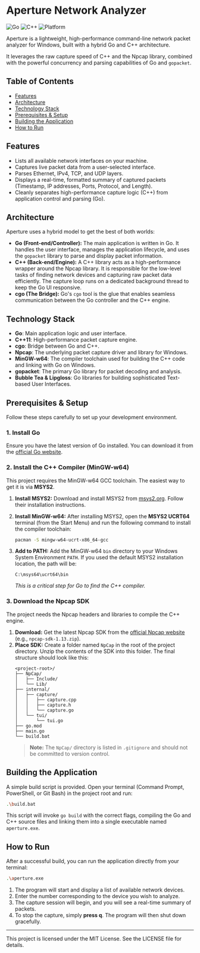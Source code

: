 # Aperture Network Analyzer

![Go](https://img.shields.io/badge/Go-00ADD8?style=for-the-badge&logo=go&logoColor=white)
![C++](https://img.shields.io/badge/C%2B%2B-00599C?style=for-the-badge&logo=c%2B%2B&logoColor=white)
![Platform](https://img.shields.io/badge/Platform-Windows-0078D6?style=for-the-badge&logo=windows&logoColor=white)

Aperture is a lightweight, high-performance command-line network packet analyzer for Windows, built with a hybrid Go and C++ architecture.

It leverages the raw capture speed of C++ and the Npcap library, combined with the powerful concurrency and parsing capabilities of Go and `gopacket`.

## Table of Contents

- [Features](#features)
- [Architecture](#architecture)
- [Technology Stack](#technology-stack)
- [Prerequisites & Setup](#prerequisites--setup)
- [Building the Application](#building-the-application)
- [How to Run](#how-to-run)

## Features

-   Lists all available network interfaces on your machine.
-   Captures live packet data from a user-selected interface.
-   Parses Ethernet, IPv4, TCP, and UDP layers.
-   Displays a real-time, formatted summary of captured packets (Timestamp, IP addresses, Ports, Protocol, and Length).
-   Cleanly separates high-performance capture logic (C++) from application control and parsing (Go).


## Architecture

Aperture uses a hybrid model to get the best of both worlds:

-   **Go (Front-end/Controller):** The main application is written in Go. It handles the user interface, manages the application lifecycle, and uses the `gopacket` library to parse and display packet information.
-   **C++ (Back-end/Engine):** A C++ library acts as a high-performance wrapper around the Npcap library. It is responsible for the low-level tasks of finding network devices and capturing raw packet data efficiently. The capture loop runs on a dedicated background thread to keep the Go UI responsive.
-   **cgo (The Bridge):** Go's `cgo` tool is the glue that enables seamless communication between the Go controller and the C++ engine.

## Technology Stack

-   **Go**: Main application logic and user interface.
-   **C++11**: High-performance packet capture engine.
-   **cgo**: Bridge between Go and C++.
-   **Npcap**: The underlying packet capture driver and library for Windows.
-   **MinGW-w64**: The compiler toolchain used for building the C++ code and linking with Go on Windows.
-   **gopacket**: The primary Go library for packet decoding and analysis.
-   **Bubble Tea & Lipgloss**: Go libraries for building sophisticated Text-based User Interfaces.

## Prerequisites & Setup

Follow these steps carefully to set up your development environment.

### 1. Install Go

Ensure you have the latest version of Go installed. You can download it from the [official Go website](https://go.dev/dl/).

### 2. Install the C++ Compiler (MinGW-w64)

This project requires the MinGW-w64 GCC toolchain. The easiest way to get it is via **MSYS2**.

1.  **Install MSYS2:** Download and install MSYS2 from [msys2.org](https://www.msys2.org/). Follow their installation instructions.

2.  **Install MinGW-w64:** After installing MSYS2, open the **MSYS2 UCRT64** terminal (from the Start Menu) and run the following command to install the compiler toolchain:
    ```bash
    pacman -S mingw-w64-ucrt-x86_64-gcc
    ```

3.  **Add to PATH:** Add the MinGW-w64 `bin` directory to your Windows System Environment `PATH`. If you used the default MSYS2 installation location, the path will be:
    ```
    C:\msys64\ucrt64\bin
    ```
    *This is a critical step for Go to find the C++ compiler.*

### 3. Download the Npcap SDK

The project needs the Npcap headers and libraries to compile the C++ engine.

1.  **Download:** Get the latest Npcap SDK from the [official Npcap website](https://npcap.com/#download) (e.g., `npcap-sdk-1.13.zip`).
2.  **Place SDK:** Create a folder named `NpCap` in the root of the project directory. Unzip the contents of the SDK into this folder. The final structure should look like this:
    ```
    <project-root>/
    ├── NpCap/
    │   ├── Include/
    │   └── Lib/
    ├── internal/
    │   ├── capture/
    │   │   ├── capture.cpp
    │   │   ├── capture.h
    │   │   └── capture.go
    │   └── tui/
    │       └── tui.go
    ├── go.mod
    ├── main.go
    └── build.bat
    ```
    > **Note:** The `NpCap/` directory is listed in `.gitignore` and should not be committed to version control.

## Building the Application

A simple build script is provided. Open your terminal (Command Prompt, PowerShell, or Git Bash) in the project root and run:

```bash
.\build.bat
```

This script will invoke `go build` with the correct flags, compiling the Go and C++ source files and linking them into a single executable named `aperture.exe`.

## How to Run

After a successful build, you can run the application directly from your terminal:

```bash
.\aperture.exe
```

1.  The program will start and display a list of available network devices.
2.  Enter the number corresponding to the device you wish to analyze.
3.  The capture session will begin, and you will see a real-time summary of packets.
4.  To stop the capture, simply **press q**. The program will then shut down gracefully.

---
This project is licensed under the MIT License. See the LICENSE file for details.